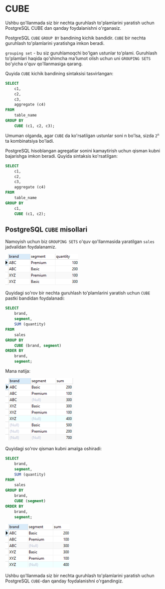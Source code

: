 # CUBE

Ushbu qo'llanmada siz bir nechta guruhlash to'plamlarini yaratish uchun PostgreSQL CUBE dan qanday foydalanishni o'rganasiz.

PostgreSQL `CUBE` `GROUP BY` bandining kichik bandidir. `CUBE` bir nechta guruhlash to'plamlarini yaratishga imkon beradi.

`grouping set` - bu siz guruhlamoqchi bo'lgan ustunlar to'plami. Guruhlash to'plamlari haqida qo'shimcha ma'lumot olish uchun uni `GROUPING SETS` bo'yicha o'quv qo'llanmasiga qarang.

Quyida `CUBE` kichik bandining sintaksisi tasvirlangan:

```sql
SELECT
    c1,
    c2,
    c3,
    aggregate (c4)
FROM
    table_name
GROUP BY
    CUBE (c1, c2, c3);
```

Umuman olganda, agar `CUBE` da ko'rsatilgan ustunlar soni n bo'lsa, sizda <code>2<sup>n</sup></code> ta kombinatsiya bo'ladi.

PostgreSQL hisoblangan agregatlar sonini kamaytirish uchun qisman kubni bajarishga imkon beradi. Quyida sintaksis ko'rsatilgan:

```sql
SELECT
    c1,
    c2,
    c3,
    aggregate (c4)
FROM
    table_name
GROUP BY
    c1,
    CUBE (c1, c2);
```

## PostgreSQL `CUBE` misollari

Namoyish uchun biz `GROUPING SETS` o'quv qo'llanmasida yaratilgan `sales` jadvalidan foydalanamiz.

![output](image-9.png)

Quyidagi so'rov bir nechta guruhlash to'plamlarini yaratish uchun `CUBE` pastki bandidan foydalanadi:

```sql
SELECT
    brand,
    segment,
    SUM (quantity)
FROM
    sales
GROUP BY
    CUBE (brand, segment)
ORDER BY
    brand,
    segment;
```

Mana natija:

![output](image-10.png)

Quyidagi so'rov qisman kubni amalga oshiradi:

```sql
SELECT
    brand,
    segment,
    SUM (quantity)
FROM
    sales
GROUP BY
    brand,
    CUBE (segment)
ORDER BY
    brand,
    segment;
```

![output](image-11.png)

Ushbu qo'llanmada siz bir nechta guruhlash to'plamlarini yaratish uchun PostgreSQL `CUBE`-dan qanday foydalanishni o'rgandingiz.